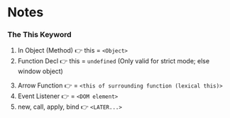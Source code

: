 # Notes

### The This Keyword

1. In Object (Method) 👉 this = `<Object>`
2. Function Decl 👉 this = `undefined` (Only valid for strict mode; else window object)
<!-- A GOOD USECASE OF ARROW FUNCTION IS TO USE IT INSIDE REGULAR FUNCTION WHICH IS A METHOD TO GET ITS PARENT THIS KEYWORD -->
3. Arrow Function 👉 = `<this of surrounding function (lexical this)>`
4. Event Listener 👉 = `<DOM element>`
5. new, call, apply, bind 👉 `<LATER...>`
